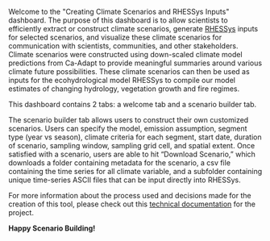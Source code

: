 Welcome to the "Creating Climate Scenarios and RHESSys Inputs" dashboard. The purpose of this dashboard is to allow scientists to efficiently extract or construct climate scenarios, generate [RHESSys](https://github.com/RHESSys/RHESSys) inputs for selected scenarios, and visualize these climate scenarios for communication with scientists, communities, and other stakeholders. Climate scenarios were constructed using down-scaled climate model predictions from Ca-Adapt to provide meaningful summaries around various climate future possibilities. These climate scenarios can then be used as inputs for the ecohydrological model RHESSys to compile our model estimates of changing hydrology, vegetation growth and fire regimes.

This dashboard contains 2 tabs: a welcome tab and a scenario builder tab. 

The scenario builder tab allows users to construct their own customized scenarios. Users can specify the model, emission assumption, segment type (year vs season), climate criteria for each segment, start date, duration of scenario, sampling window, sampling grid cell, and spatial extent. Once satisfied with a scenario, users are able to hit “Download Scenario,” which downloads a folder containing metadata for the scenario, a csv file containing the time series for all climate variable, and a subfolder containing unique time-series ASCII files that can be input directly into RHESSys. 

For more information about the process used and decisions made for the creation of this tool, please check out this [technical documentation](https://docs.google.com/document/d/1G1UKEErrcdLWn4X61f-iy2ByZO3PCXRP/edit#heading=h.psoig0rfj0i9) for the project.

**Happy Scenario Building!**